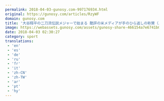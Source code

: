 ```yaml
---
permalink: 2018-04-03-gunosy.com-997176934.html
original: https://gunosy.com/articles/RzyWF
domain: gunosy.com
title: '大谷翔平の二刀流伝説メジャーで始まる 酷評の米メディアが手のひら返しの称賛（J-CASTニュース） - グノシー'
image: https://webassets.gunosy.com/assets/gunosy-share-466154a7e6741b0dbc8895ceff97e34818892a0e7dbc05d641d2606f8820dd35.jpg
date: 2018-04-03 02:30:27
category: sport
translations: 
 - 'en'
 - 'es'
 - 'de'
 - 'ru'
 - 'fr'
 - 'it'
 - 'zh-CN'
 - 'zh-TW'
 - 'ar'
 - 'pt'
 - 'hy'
---
```


